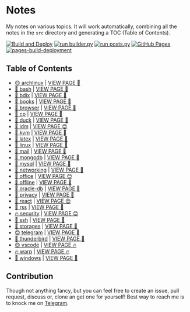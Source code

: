 # Notes

My notes on various topics. It will work automatically, combining all the notes in the `src` directory and generating a TOC (Table of Contents).

[![Build and Deploy](https://github.com/SharafatKarim/notes/actions/workflows/action.yml/badge.svg)](https://github.com/SharafatKarim/notes/actions/workflows/action.yml)
[![run builder.py](https://github.com/SharafatKarim/notes/actions/workflows/action.yml/badge.svg)](https://github.com/SharafatKarim/notes/actions/workflows/action.yml)
[![run posts.py](https://github.com/SharafatKarim/notes/actions/workflows/posts.yml/badge.svg)](https://github.com/SharafatKarim/notes/actions/workflows/posts.yml)
[![GitHub Pages](https://github.com/SharafatKarim/notes/actions/workflows/gh-pages.yml/badge.svg)](https://github.com/SharafatKarim/notes/actions/workflows/gh-pages.yml)
[![pages-build-deployment](https://github.com/SharafatKarim/notes/actions/workflows/pages/pages-build-deployment/badge.svg)](https://github.com/SharafatKarim/notes/actions/workflows/pages/pages-build-deployment)


## Table of Contents

- [😊 archlinux](src/archlinux.md) | <a href='https://sharafat.is-a.dev/notes/archlinux' target='_blank'>VIEW PAGE 🤖</a>
- [🚀 bash](src/bash.md) | <a href='https://sharafat.is-a.dev/notes/bash' target='_blank'>VIEW PAGE 🍕</a>
- [🌟 bdix](src/bdix.md) | <a href='https://sharafat.is-a.dev/notes/bdix' target='_blank'>VIEW PAGE 🍕</a>
- [🌈 books](src/books.md) | <a href='https://sharafat.is-a.dev/notes/books' target='_blank'>VIEW PAGE 🌈</a>
- [🤖 browser](src/browser.md) | <a href='https://sharafat.is-a.dev/notes/browser' target='_blank'>VIEW PAGE 🤖</a>
- [🚀 cp](src/cp.md) | <a href='https://sharafat.is-a.dev/notes/cp' target='_blank'>VIEW PAGE 🌈</a>
- [🎉 duck](src/duck.md) | <a href='https://sharafat.is-a.dev/notes/duck' target='_blank'>VIEW PAGE 🎸</a>
- [🍕 idm](src/idm.md) | <a href='https://sharafat.is-a.dev/notes/idm' target='_blank'>VIEW PAGE 😊</a>
- [🤖 kvm](src/kvm.md) | <a href='https://sharafat.is-a.dev/notes/kvm' target='_blank'>VIEW PAGE 🌟</a>
- [🎉 latex](src/latex.md) | <a href='https://sharafat.is-a.dev/notes/latex' target='_blank'>VIEW PAGE 🚀</a>
- [🎸 linux](src/linux.md) | <a href='https://sharafat.is-a.dev/notes/linux' target='_blank'>VIEW PAGE 🌟</a>
- [🚀 mail](src/mail.md) | <a href='https://sharafat.is-a.dev/notes/mail' target='_blank'>VIEW PAGE 🤖</a>
- [🤖 mongodb](src/mongodb.md) | <a href='https://sharafat.is-a.dev/notes/mongodb' target='_blank'>VIEW PAGE 🎸</a>
- [👾 mysql](src/mysql.md) | <a href='https://sharafat.is-a.dev/notes/mysql' target='_blank'>VIEW PAGE 🤖</a>
- [🎸 networking](src/networking.md) | <a href='https://sharafat.is-a.dev/notes/networking' target='_blank'>VIEW PAGE 🌟</a>
- [🤖 office](src/office.md) | <a href='https://sharafat.is-a.dev/notes/office' target='_blank'>VIEW PAGE 😊</a>
- [🚀 offline](src/offline.md) | <a href='https://sharafat.is-a.dev/notes/offline' target='_blank'>VIEW PAGE 👾</a>
- [🎸 oracle-db](src/oracle-db.md) | <a href='https://sharafat.is-a.dev/notes/oracle-db' target='_blank'>VIEW PAGE 🎉</a>
- [🍕 privacy](src/privacy.md) | <a href='https://sharafat.is-a.dev/notes/privacy' target='_blank'>VIEW PAGE 🎸</a>
- [🎸 react](src/react.md) | <a href='https://sharafat.is-a.dev/notes/react' target='_blank'>VIEW PAGE 😊</a>
- [🌈 rss](src/rss.md) | <a href='https://sharafat.is-a.dev/notes/rss' target='_blank'>VIEW PAGE 🎸</a>
- [🔥 security](src/security.md) | <a href='https://sharafat.is-a.dev/notes/security' target='_blank'>VIEW PAGE 😊</a>
- [🍕 ssh](src/ssh.md) | <a href='https://sharafat.is-a.dev/notes/ssh' target='_blank'>VIEW PAGE 👾</a>
- [🌈 storages](src/storages.md) | <a href='https://sharafat.is-a.dev/notes/storages' target='_blank'>VIEW PAGE 🌟</a>
- [😊 telegram](src/telegram.md) | <a href='https://sharafat.is-a.dev/notes/telegram' target='_blank'>VIEW PAGE 👾</a>
- [👾 thunderbird](src/thunderbird.md) | <a href='https://sharafat.is-a.dev/notes/thunderbird' target='_blank'>VIEW PAGE 🚀</a>
- [😊 vscode](src/vscode.md) | <a href='https://sharafat.is-a.dev/notes/vscode' target='_blank'>VIEW PAGE 🔥</a>
- [🔥 warp](src/warp.md) | <a href='https://sharafat.is-a.dev/notes/warp' target='_blank'>VIEW PAGE 🔥</a>
- [🍕 windows](src/windows.md) | <a href='https://sharafat.is-a.dev/notes/windows' target='_blank'>VIEW PAGE 🍕</a>

## Contribution

Though not anything fancy, but you can feel free to create an issue, pull request, discuss or, clone an get one for yourself!
Best way to reach me is to knock me on [Telegram](https://t.me/SharafatKarim).

